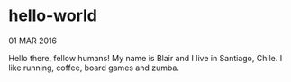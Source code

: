 # hello-world
01 MAR 2016

Hello there, fellow humans! My name is Blair and I live in Santiago, Chile.  I like running, coffee, board games and zumba. 
